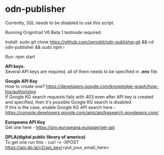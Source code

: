 # odn-publisher

Currently, SSL needs to be disabled to use this script.

Running Origintrail V6 Beta 1 testnode required.

Install: sudo git clone https://github.com/zeroxbt/odn-publisher.git && cd odn-publisher && sudo npm i

Run: npm start

**API keys.**  
Several API keys are required, all of them needs to be specified in **.env** file.

**Google API Key**  
How to create one? https://developers.google.com/knowledge-graph/how-tos/authorizing  
If Google KG search requests fails with 403 even after API key is created and specified, then it's possible Google KG search is disabled.  
If this is the case, enable Google KG API search here - https://console.developers.google.com/apis/api/kgsearch.googleapis.com/

**Europeana API Key**  
Get one here - https://pro.europeana.eu/page/get-api

**DPLA(digital public library of america)**  
To get one run this - curl -v -XPOST https://api.dp.la/v2/api_key/<put_your_email_here>
